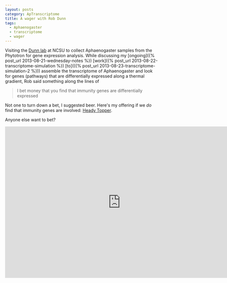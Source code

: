 ```yaml
---
layout: posts
category: ApTranscriptome
title: A wager with Rob Dunn
tags:
  - Aphaenogaster
  - transcriptome
  - wager
---
```


Visiting the [Dunn lab](http://robdunnlab.com/) at NCSU to collect Aphaenogaster samples from the Phytotron for gene expression analysis. While discussing my [ongoing]({% post_url 2013-08-21-wednesday-notes %}) [work]({% post_url 2013-08-22-transcriptome-simulation %}) [to](({% post_url 2013-08-23-transcriptome-simulation-2 %})) assemble the transcriptome of Aphaenogaster and look for genes (pathways) that are differentially expressed along a thermal gradient, Rob said something along the lines of

> I bet money that you find that immunity genes are differentially expressed
   
Not one to turn down a bet, I suggested beer. Here's my offering if we *do* find that immunity genes are involved: [Heady Topper](http://beeradvocate.com/beer/profile/27039/16814).

Anyone else want to bet?

<iframe src="https://docs.google.com/forms/d/1ZX6SQvWIDz5AseBUzsRjmqyz3Fk0zZb7Ry1DGjCa-ZU/viewform?embedded=true" width="760" height="500" frameborder="0" marginheight="0" marginwidth="0">Loading...</iframe>
